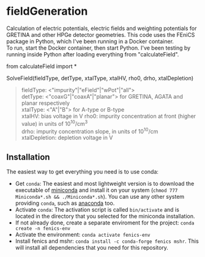 # fieldGeneration
Calculation of electric potentials, electric fields and weighting potentials for GRETINA and other HPGe detector geometries.
This code uses the FEniCS package in Python, which I've been running in a Docker container.  
To run, start the Docker container, then start Python.  I've been testing by running inside Python after loading everything from "calculateField".

from calculateField import *

SolveField(fieldType, detType, xtalType, xtalHV, rho0, drho, xtalDepletion)
>  fieldType: <"impurity"|"eField"|"wPot"|"all">  
   detType: <"coaxG"|"coaxA"|"planar"> for GRETINA, AGATA and planar respectively  
   xtalType: <"A"|"B"> for A-type or B-type  
   xtalHV:  bias voltage in V
   rho0: impurity concentration at front (higher value) in units of 10<sup>10</sup>/cm<sup>3</sup>  
   drho: impurity concentration slope, in units of 10<sup>10</sup>/cm  
   xtalDepletion: depletion voltage in V  

## Installation

The easiest way to get everything you need is to use conda:
 * Get `conda`: The easiest and most lightweight version is to download the executable of [miniconda](https://conda.io/miniconda.html) and install it on your system (`chmod 777 Miniconda*.sh && ./Miniconda*.sh`). You can use any other system providing `conda`, such as [anaconda](https://anaconda.org) too.
 * Activate `conda`: The activation script is called `bin/activate` and is located in the directory that you selected for the miniconda installation.
 * If not already done, create a separate enviroment for the project: `conda create -n fenics-env`
 * Activate the environment: `conda activate fenics-env`
 * Install fenics and mshr: `conda install -c conda-forge fenics mshr`. This will install all dependencies that you need for this repository.
